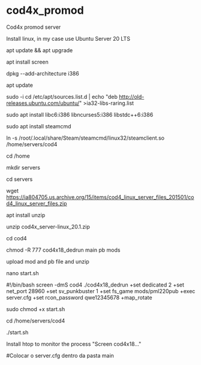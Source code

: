 # cod4x_promod


Cod4x promod server


Install linux, in my case use Ubuntu Server 20 LTS


apt update && apt upgrade


apt install screen


dpkg --add-architecture i386


apt update


sudo -i cd /etc/apt/sources.list.d | echo "deb http://old-releases.ubuntu.com/ubuntu/" >ia32-libs-raring.list


sudo apt install libc6:i386 libncurses5:i386 libstdc++6:i386


sudo apt install steamcmd


ln -s /root/.local/share/Steam/steamcmd/linux32/steamclient.so /home/servers/cod4


cd /home


mkdir servers


cd servers


wget https://ia804705.us.archive.org/15/items/cod4_linux_server_files_201501/cod4_linux_server_files.zip


apt install unzip


unzip cod4x_server-linux_20.1.zip


cd cod4


chmod -R 777 cod4x18_dedrun main pb mods


upload mod and pb file and unzip


nano start.sh


#!/bin/bash
screen -dmS cod4 ./cod4x18_dedrun +set dedicated 2 +set net_port 28960 +set sv_punkbuster 1 +set fs_game mods/pml220pub +exec server.cfg +set rcon_password qwe12345678 +map_rotate


sudo chmod +x start.sh


cd /home/servers/cod4


./start.sh


Install htop to monitor the process "Screen cod4x18..."


#Colocar o server.cfg dentro da pasta main
